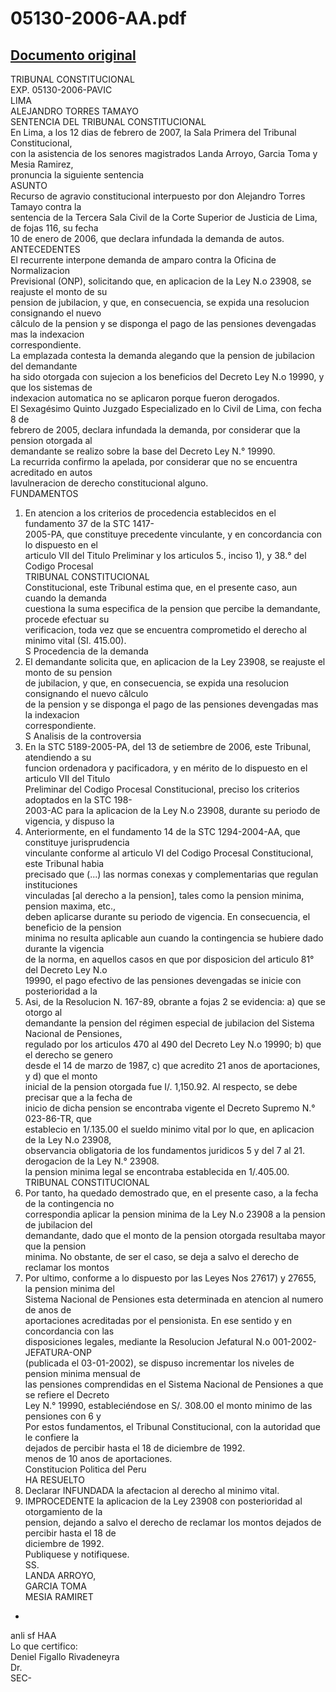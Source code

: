 
05130-2006-AA.pdf
=================
  
[Documento original](https://tc.gob.pe/jurisprudencia/2007/05130-2006-AA.pdf)  
---  
TRIBUNAL CONSTITUCIONAL  
EXP. 05130-2006-PAVIC  
LIMA  
ALEJANDRO TORRES TAMAYO  
SENTENCIA DEL TRIBUNAL CONSTITUCIONAL  
En Lima, a los 12 dias de febrero de 2007, la Sala Primera del Tribunal Constitucional,  
con la asistencia de los senores magistrados Landa Arroyo, Garcia Toma y Mesia Ramirez,  
pronuncia la siguiente sentencia  
ASUNTO  
Recurso de agravio constitucional interpuesto por don Alejandro Torres Tamayo contra la  
sentencia de la Tercera Sala Civil de la Corte Superior de Justicia de Lima, de fojas 116, su fecha  
10 de enero de 2006, que declara infundada la demanda de autos.  
ANTECEDENTES  
El recurrente interpone demanda de amparo contra la Oficina de Normalizacion  
Previsional (ONP), solicitando que, en aplicacion de la Ley N.o 23908, se reajuste el monto de su  
pension de jubilacion, y que, en consecuencia, se expida una resolucion consignando el nuevo  
câlculo de la pension y se disponga el pago de las pensiones devengadas mas la indexacion  
correspondiente.  
La emplazada contesta la demanda alegando que la pension de jubilacion del demandante  
ha sido otorgada con sujecion a los beneficios del Decreto Ley N.o 19990, y que los sistemas de  
indexacion automatica no se aplicaron porque fueron derogados.  
El Sexagésimo Quinto Juzgado Especializado en lo Civil de Lima, con fecha 8 de  
febrero de 2005, declara infundada la demanda, por considerar que la pension otorgada al  
demandante se realizo sobre la base del Decreto Ley N.° 19990.  
La recurrida confirmo la apelada, por considerar que no se encuentra acreditado en autos  
lavulneracion de derecho constitucional alguno.  
FUNDAMENTOS  
1. En atencion a los criterios de procedencia establecidos en el fundamento 37 de la STC 1417-  
2005-PA, que constituye precedente vinculante, y en concordancia con lo dispuesto en el  
articulo VII del Titulo Preliminar y los articulos 5., inciso 1), y 38.° del Codigo Procesal  
TRIBUNAL CONSTITUCIONAL  
Constitucional, este Tribunal estima que, en el presente caso, aun cuando la demanda  
cuestiona la suma especifica de la pension que percibe la demandante, procede efectuar su  
verificacion, toda vez que se encuentra comprometido el derecho al minimo vital (SI. 415.00).  
S Procedencia de la demanda  
2. El demandante solicita que, en aplicacion de la Ley 23908, se reajuste el monto de su pension  
de jubilacion, y que, en consecuencia, se expida una resolucion consignando el nuevo câlculo  
de la pension y se disponga el pago de las pensiones devengadas mas la indexacion  
correspondiente.  
S Analisis de la controversia  
3. En la STC 5189-2005-PA, del 13 de setiembre de 2006, este Tribunal, atendiendo a su  
funcion ordenadora y pacificadora, y en mérito de lo dispuesto en el articulo VII del Titulo  
Preliminar del Codigo Procesal Constitucional, preciso los criterios adoptados en la STC 198-  
2003-AC para la aplicacion de la Ley N.o 23908, durante su periodo de vigencia, y dispuso la  
4. Anteriormente, en el fundamento 14 de la STC 1294-2004-AA, que constituye jurisprudencia  
vinculante conforme al articulo VI del Codigo Procesal Constitucional, este Tribunal habia  
precisado que (...) las normas conexas y complementarias que regulan instituciones  
vinculadas [al derecho a la pension], tales como la pension minima, pension maxima, etc.,  
deben aplicarse durante su periodo de vigencia. En consecuencia, el beneficio de la pension  
minima no resulta aplicable aun cuando la contingencia se hubiere dado durante la vigencia  
de la norma, en aquellos casos en que por disposicion del articulo 81° del Decreto Ley N.o  
19990, el pago efectivo de las pensiones devengadas se inicie con posterioridad a la  
5. Asi, de la Resolucion N. 167-89, obrante a fojas 2 se evidencia: a) que se otorgo al  
demandante la pension del régimen especial de jubilacion del Sistema Nacional de Pensiones,  
regulado por los articulos 470 al 490 del Decreto Ley N.o 19990; b) que el derecho se genero  
desde el 14 de marzo de 1987, c) que acredito 21 anos de aportaciones, y d) que el monto  
inicial de la pension otorgada fue I/. 1,150.92. Al respecto, se debe precisar que a la fecha de  
inicio de dicha pension se encontraba vigente el Decreto Supremo N.° 023-86-TR, que  
establecio en 1/.135.00 el sueldo minimo vital por lo que, en aplicacion de la Ley N.o 23908,  
observancia obligatoria de los fundamentos juridicos 5 y del 7 al 21.  
derogacion de la Ley N.° 23908.  
la pension minima legal se encontraba establecida en 1/.405.00.  
TRIBUNAL CONSTITUCIONAL  
6. Por tanto, ha quedado demostrado que, en el presente caso, a la fecha de la contingencia no  
correspondia aplicar la pension minima de la Ley N.o 23908 a la pension de jubilacion del  
demandante, dado que el monto de la pension otorgada resultaba mayor que la pension  
minima. No obstante, de ser el caso, se deja a salvo el derecho de reclamar los montos  
7. Por ultimo, conforme a lo dispuesto por las Leyes Nos 27617) y 27655, la pension minima del  
Sistema Nacional de Pensiones esta determinada en atencion al numero de anos de  
aportaciones acreditadas por el pensionista. En ese sentido y en concordancia con las  
disposiciones legales, mediante la Resolucion Jefatural N.o 001-2002-JEFATURA-ONP  
(publicada el 03-01-2002), se dispuso incrementar los niveles de pension minima mensual de  
las pensiones comprendidas en el Sistema Nacional de Pensiones a que se refiere el Decreto  
Ley N.° 19990, estableciéndose en S/. 308.00 el monto minimo de las pensiones con 6 y  
Por estos fundamentos, el Tribunal Constitucional, con la autoridad que le confiere la  
dejados de percibir hasta el 18 de diciembre de 1992.  
menos de 10 anos de aportaciones.  
Constitucion Politica del Peru  
HA RESUELTO  
1. Declarar INFUNDADA la afectacion al derecho al minimo vital.  
2. IMPROCEDENTE la aplicacion de la Ley 23908 con posterioridad al otorgamiento de la  
pension, dejando a salvo el derecho de reclamar los montos dejados de percibir hasta el 18 de  
diciembre de 1992.  
Publiquese y notifiquese.  
SS.  
LANDA ARROYO,  
GARCIA TOMA  
MESIA RAMIRET  
-  
anli sf HAA  
Lo que certifico:  
Deniel Figallo Rivadeneyra  
Dr.  
SEC-